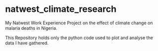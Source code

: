 # natwest_climate_research
My Natwest Work Experience Project on the effect of climate change on malaria deaths in Nigeria.

This Repository holds only the python code used to plot and analyse the data I have gathered.
